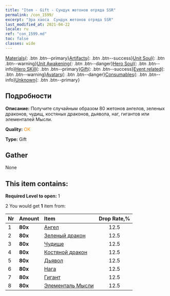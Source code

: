 ```yaml
---
title: "Item - Gift - Сундук жетонов отряда SSR"
permalink: /con_1599/
excerpt: "Эра хаоса  Сундук жетонов отряда SSR"
last_modified_at: 2021-04-22
locale: ru
ref: "con_1599.md"
toc: false
classes: wide
---
```

 [Materials](/ItemsRU/){: .btn .btn--primary}[Artifacts](/ItemsRU/Artifacts/){: .btn .btn--success}[Unit Soul](/ItemsRU/UnitSoul/){: .btn .btn--warning}[Unit Awakening](/ItemsRU/UnitAwakening/){: .btn .btn--danger}[Hero Soul](/ItemsRU/HeroSoul/){: .btn .btn--info}[Hero SKill](/ItemsRU/HeroSkill/){: .btn .btn--primary}[Gift](/ItemsRU/Gift/){: .btn .btn--success}[Event related](/ItemsRU/Events/){: .btn .btn--warning}[Avatars](/ItemsRU/Avatars/){: .btn .btn--danger}[Consumables](/ItemsRU/Consumables/){: .btn .btn--info}[Unknown](/ItemsRU/Unknown/){: .btn .btn--primary}

## Подробности
 **Описание:** Получите случайным образом 80 жетонов ангелов, зеленых драконов, чудищ, костяных драконов, дьявола, наг, гигантов или элементалей Мысли.

 **Quality:** <span style="color: #FF8C00">OK</span>

 **Type:** Gift

## Gather

  None

## This item contains:

 **Required Level to open:** 1

 2 You would get **1** item  from:

  | Nr | Amount |     Item    | Drop Rate,% |
  |:---|:-------|:------------|:---------:|
  | 1 |  **80x** | [Ангел](/ru/Items/unt_196/) | 12.5 | 
  | 2 |  **80x** | [Зеленый дракон](/ru/Items/unt_205/) | 12.5 | 
  | 3 |  **80x** | [Чудище](/ru/Items/unt_223/) | 12.5 | 
  | 4 |  **80x** | [Костяной дракон](/ru/Items/unt_214/) | 12.5 | 
  | 5 |  **80x** | [Дьявол](/ru/Items/unt_232/) | 12.5 | 
  | 6 |  **80x** | [Нага](/ru/Items/unt_240/) | 12.5 | 
  | 7 |  **80x** | [Гигант](/ru/Items/unt_241/) | 12.5 | 
  | 8 |  **80x** | [Элементаль Мысли](/ru/Items/unt_267/) | 12.5 | 
